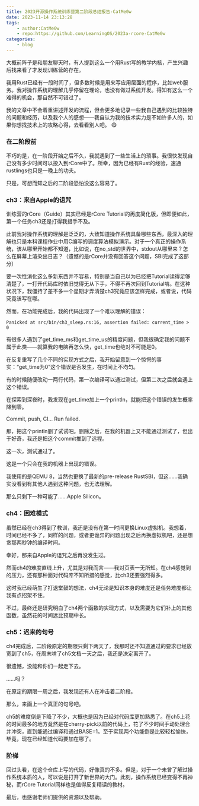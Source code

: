 ```yaml
---
title: 2023开源操作系统训练营第二阶段总结报告-CatMe0w
date: 2023-11-14 23:13:28
tags:
    - author:CatMe0w
    - repo:https://github.com/LearningOS/2023a-rcore-CatMe0w
categories:
    - blog
---
```


大概前阵子是和朋友聊天时，有人提到这么一个用Rust写的教学内核，产生兴趣后找来看了才发现训练营的存在。

我用Rust已经有一段时间了，但多数时候是用来写应用层面的程序，比如web服务。我对操作系统的理解几乎停留在理论，也没有做过系统开发。得知有这么一个难得的机会，那自然不可错过了。

我的文章中不会着重讲述开发的流程，但会更多地记录一些我自己遇到的比较独特的问题和经历，以及我个人的感想——我自认为我的技术实力是不如许多人的，如果你想找技术上的攻略心得，去看看别人吧。 😋

### 在二阶段前

不巧的是，在一阶段开始之后不久，我就遇到了一些生活上的琐事。我很快发现自己没有多少时间可以投入到rCore中了。所幸，因为已经有Rust的经验，速通rustlings也只是一晚上的功夫。

只是，可想而知之后的二阶段恐怕没这么容易了。

### ch3：来自Apple的诅咒

训练营的rCore（Guide）其实已经是rCore Tutorial的再度简化版，但即便如此，第一个任务ch3还是打得我措手不及。

此前我对操作系统的理解是泛泛的，大致知道操作系统具备哪些东西，最深入的理解也只是本科课程作业中用C编写的调度算法模拟演示。对于一个真正的操作系统，该从哪里开始都不知道，比如说，在no_std的世界中，stdout从哪里来？怎么在屏幕上渲染出日志？（遗憾的是rCore并没有回答这个问题，SBI完成了这部分）

要一次性消化这么多新东西并不容易，特别是当自己以为已经把Tutorial读得足够清楚了，一打开代码库时依旧觉得无从下手，不得不再次回到Tutorial啃。在这种状况下，我僵持了差不多一个星期才弄清楚ch3究竟应该怎样完成，或者说，代码究竟该写在哪。

然而，在功能完成后，我的代码出现了一个难以理解的错误：

```
Panicked at src/bin/ch3_sleep.rs:16, assertion failed: current_time > 0
```

有很多人遇到了get_time_ms和get_time_us的精度问题，但我很确定我的问题不属于此类——就算我的电脑再怎么快，get_time也绝对不可能是0。

在反复重写了几个不同的实现方式之后，我开始留意到一个惊愕的事实：“get_time为0”这个错误是否发生，在时间上不均匀。

有的时候随便改动一两行代码，第一次编译可以通过测试，但第二次之后就会遇上这个错误。

在探索到深夜时，我发现在get_time加上一个println，就能把这个错误的发生概率降到零。

Commit, push, CI… Run failed.

那，把这个println删了试试吧。删除之后，在我的机器上又不能通过测试了，但出于好奇，我还是把这个commit推到了远程。

这一次，测试通过了。

这是一个只会在我的机器上出现的错误。

我使用的是QEMU 8，当然也更换了最新的pre-release RustSBI，但这……我确实没看到有其他人遇到这种问题，也无法理解。

那么只剩下一种可能了……Apple Silicon。

### ch4：困难模式

虽然已经在ch3得到了教训，我还是没有在第一时间更换Linux虚拟机。我想着，时间已经不多了，同样的问题，或者更诡异的问题出现之后再换虚拟机吧，还是想贪那两秒钟的编译时间。

幸好，那来自Apple的诅咒之后再没发生过。

然而ch4的难度直线上升，尤其是对我而言——我对页表一无所知。在ch4感觉到的压力，还有那种面对代码库不知所措的感觉，比ch3还要强烈得多。

这时我已经萌生了打退堂鼓的想法，ch4无论是知识本身的难度还是任务难度都让我有点招架不住。

不过，最终还是研究明白了ch4两个函数的实现方式，以及需要为它们补上的其他函数，虽然花的时间远比预期中长。

### ch5：迟来的句号

ch4完成后，二阶段原定的期限只剩下两天了，我那时还不知道通过的要求已经放宽到了ch5，在周末啃了ch5文档一天之后，我还是决定离开了。

很遗憾，没能和你们一起走下去。

……吗？

在原定的期限一周之后，我发现还有人在冲击着二阶段。

那么，来画上一个真正的句号吧。

ch5的难度倒是下降了不少，大概也是因为已经对代码库更加熟悉了。在ch5上花的时间最多的地方竟然是在cherry-pick以前的代码上，花了不少时间手动处理合并冲突，直到能通过编译和通过BASE=1。至于实现两个功能倒是比较轻松愉快，毕竟，现在已经知道代码要加在哪了。

### 阶梯

回过头看，在这个仓库上写的代码，好像真的不多。但是，对于一个未曾了解过操作系统本质的人，可以说是打开了新世界的大门。此刻，操作系统已经变得不再神秘，而rCore Tutorial同样也是值得反复精读的教材。

最后，也感谢老师们提供的资源以及帮助。